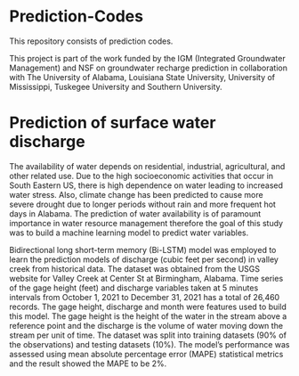 # Prediction-Codes
This repository consists of prediction codes. 

This project is part of the work funded by the IGM (Integrated Groundwater Management) and NSF on groundwater recharge prediction in collaboration with The University of Alabama, Louisiana State University, University of Mississippi, Tuskegee University and Southern University. 

# Prediction of surface water discharge
The availability of water depends on residential, industrial, agricultural, and other related use. Due to the high socioeconomic activities that occur in South Eastern US, there is high dependence on water leading to increased water stress. Also, climate change has been predicted to cause more severe drought due to longer periods without rain and more frequent hot days in Alabama. The prediction of water availability is of paramount importance in water resource management therefore the goal of this study was to build a machine learning model to predict water variables.

Bidirectional long short-term memory (Bi-LSTM) model was employed to learn the prediction models of discharge (cubic feet per second) in valley creek from historical data. The dataset was obtained from the USGS website for Valley Creek at Center St at Birmingham, Alabama. Time series of the gage height (feet) and discharge variables taken at 5 minutes intervals from October 1, 2021 to December 31, 2021 has a total of 26,460 records. The gage height, discharge and month were features used to build this model. The gage height is the height of the water in the stream above a reference point and the discharge is the volume of water moving down the stream per unit of time. The dataset was split into training datasets (90% of the observations) and testing datasets (10%). The model’s performance was assessed using mean absolute percentage error (MAPE) statistical metrics and the result showed the MAPE to be 2%.

